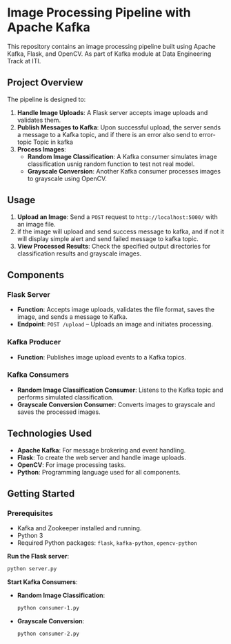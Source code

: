 # Image Processing Pipeline with Apache Kafka

This repository contains an image processing pipeline built using Apache Kafka, Flask, and OpenCV. As part of Kafka module at Data Engineering Track at ITI.

## Project Overview

The pipeline is designed to:
1. **Handle Image Uploads**: A Flask server accepts image uploads and validates them.
2. **Publish Messages to Kafka**: Upon successful upload, the server sends a message to a Kafka topic, and if there is an error also send to error-topic Topic in kafka
3. **Process Images**:
   - **Random Image Classification**: A Kafka consumer simulates image classification usnig random function to test not real model.
   - **Grayscale Conversion**: Another Kafka consumer processes images to grayscale using OpenCV.

## Usage

1. **Upload an Image**: Send a `POST` request to `http://localhost:5000/` with an image file.
2. if the image will upload and send success message to kafka, and if not it will display simple alert and send failed message to kafka topic.
3. **View Processed Results**: Check the specified output directories for classification results and grayscale images.
## Components

### Flask Server
- **Function**: Accepts image uploads, validates the file format, saves the image, and sends a message to Kafka.
- **Endpoint**: `POST /upload` – Uploads an image and initiates processing.

### Kafka Producer
- **Function**: Publishes image upload events to a Kafka topics.

### Kafka Consumers
- **Random Image Classification Consumer**: Listens to the Kafka topic and performs simulated classification.
- **Grayscale Conversion Consumer**: Converts images to grayscale and saves the processed images.

## Technologies Used

- **Apache Kafka**: For message brokering and event handling.
- **Flask**: To create the web server and handle image uploads.
- **OpenCV**: For image processing tasks.
- **Python**: Programming language used for all components.

## Getting Started

### Prerequisites

- Kafka and Zookeeper installed and running.
- Python 3
- Required Python packages: `flask`, `kafka-python`, `opencv-python`

**Run the Flask server**:
   ```bash
   python server.py
   ```
**Start Kafka Consumers**:
   - **Random Image Classification**:
     ```bash
     python consumer-1.py
     ```
   - **Grayscale Conversion**:
     ```bash
     python consumer-2.py
     ```



